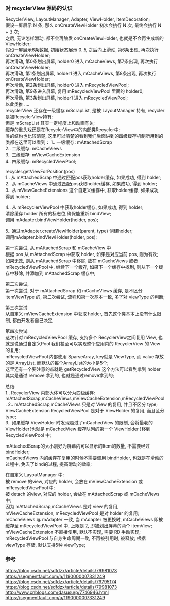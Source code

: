 ### 对 recyclerView 源码的认识  
RecyclerView, LayoutManager, Adapter, ViewHolder, ItemDecoration;  
假设一屏展示 N 条, 那么 onCreateViewHolder 初次会执行 N 次, 最终会执行 N + 3 次;  
之后, 无论怎样滑动, 都不会再触发 onCreateViewHolder, 也就是不会再生成新的 ViewHolder;  
假设一屏展示6条数据, 初始状态展示 0..5, 之后向上滑动, 第6条出现, 再次执行 onCreateViewHolder;  
再次滑动, 第0条划出屏幕, holder0 进入 mCacheViews, 第7条出现, 再次执行 onCreateViewHolder;   
再次滑动, 第1条划出屏幕, holder1 进入 mCacheViews, 第8条出现, 再次执行 onCreateViewHolder;   
再次滑动, 第2条划出屏幕, holder0 进入 mRecycledViewPool;  
再次滑动, 第9条进入屏幕, 复用 mRecycledViewPool 里面的 holder0;  
再次滑动, 第3条划出屏幕, holder1 进入 mRecycledViewPool;   
以此类推 ....  
recyclerView 还存在一级缓存 mScrapList, 是被 LayoutManager 持有, recycler是被RecyclerView持有;  
但是 mScrapList 其实一定程度上和动画有关;  
缓存的重头戏还是在RecyclerView中的内部类Recycler中;  
类的结构也比较清楚, 这里可以清楚的看到我们后面讲到的四级缓存机制所用到的类都在这里可以看到：
1.. 一级缓存: mAttachedScrap  
2.. 二级缓存: mCacheViews  
3.. 三级缓存: mViewCacheExtension  
4.. 四级缓存: mRecycledViewPool;    

recycler.getViewForPosition(pos)  
1.. 从 mAttachedScrap 中通过匹配pos获取holder缓存, 如果成功, 得到 holder;  
2.. 从 mCacheViews 中通过匹配pos获取holder缓存, 如果成功, 得到 holder;  
3.. 从 mViewCacheExtensions 这个自定义缓存中, 获取holder缓存, 如果成功, 得到 holder;  

4.. 从 mRecyclerViewPool 中获取holder缓存, 如果成功, 得到 holder;  
       清除缓存 holder 所有的标志位,确保能重新 bindView;  
       调用 mAdapter.bindViewHolder(holder, pos);  

5.. 通过mAdapter.createViewHolder(parent, type)  创建holder;  
       调用mAdapter.bindViewHolder(holder, pos);  

第一次尝试, 从 mAttachedScrap 和 mCacheView 中  
根据 pos 从 mAttachedScrap 中获取 holder, 如果是对应当前 pos, 则为有效;  
如果无效, 则从  mAttachedScrap 中移除, 放在 mCacheViews 或者 mRecycledViewPool 中, 继续下一个缓存, 如果下一个缓存中找到, 则从下一个缓存中移除, 并添加到 mAttachedScrap 缓存中;  

第二次尝试,  
第一次尝试, 对于 mAttachedScrap 和 mCacheViews 缓存, 是不区分 itemViewType 的, 第二次尝试, 流程和第一次基本一致, 多了对 viewType 的判断;  

第三次尝试  
从自定义 mViewCacheExtension 中获取 holder, 首先这个类基本上没有什么限制, 都由开发者自己决定, 

第四次尝试  
这次针对 mRecycledViewPool 缓存, 支持多个 RecyclerView之间复用 View, 也就是说通过自定义Pool 我们甚至可以实现整个应用内的 RecyclerView 的 View 的复用;  
mRecycledViewPool 内部使用 SparseArray, key就是 ViewType, 而 value 存放的是 ArrayList, 而默认的每个ArrayList的大小是5个;  
这里还有一个要注意的点就是 getRecycledView 这个方法可以看到拿到 holder 其实是通过 remove 拿到的, 也就是通过remove拿到的;  

总结:  
1.. RecyclerView 内部大体可以分为四级缓存: mAttachedScrap,mCacheViews,mViewCacheExtension,mRecycledViewPool. 
2.. mAttachedScrap,mCacheViews 只是对 View 的复用, 并且不区分 type; ViewCacheExtension  RecycledViewPool 是对于 ViewHolder 的复用, 而且区分 type;  
3.. 如果缓存 ViewHolder 时发现超过了mCachedView 的限制, 会将最老的 ViewHolder(也就是 mCachedView 缓存队列的第一个 ViewHolder )移到 RecycledViewPool 中;  

mAttachedScrap的大小刚好为屏幕内可以显示的Item的数量, 不需要经过 bindHolder;  
mCachedViews 内的缓存在复用的时候不需要调用 bindHolder, 也就是在滑动的过程中, 免去了bind的过程, 提高滑动的效率;   

在自定义 LayoutManager 中:   
被 remove 的view, 对应的 holder, 会放在 mViewCacheExtension 或 mRecycledViewPool 中;  
被 detach 的view, 对应的 holder, 会放在 mAttachedScrap 或 mCacheViews 中;  
因为 mAttachedScrap,mCacheViews 是对 view 的复用,  mViewCacheExtension, mRecycledViewPool 是对 holder 的复用;  
mCacheViews 与 mAdapter 一致, 当 mAdapter 被更换时, mCacheViews 即被缓存至 mRecycledViewPool 中, 上限是 2, 即被划出屏幕的两个 itemView;   
mViewCacheExtension 不直接使用, 默认不实现, 需要 RD 手动实现;  
mRecycledViewPool 与自身生命周期一致, 不再被引用时, 被释放;  根据 viewType 存储, 默认支持5种 viewType;  

### 参考  
https://blog.csdn.net/sdfdzx/article/details/79981073  
https://segmentfault.com/a/1190000007331249  
https://blog.csdn.net/sdfdzx/article/details/79795174  
https://blog.csdn.net/sdfdzx/article/details/79981073  
http://www.cnblogs.com/dasusu/p/7746946.html  
https://segmentfault.com/a/1190000007331249  